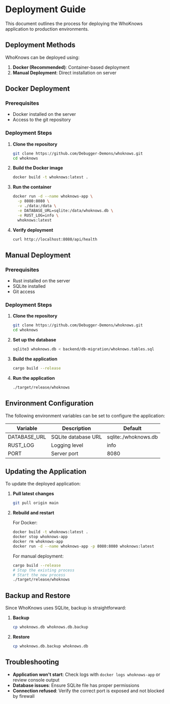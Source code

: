 # Deployment Guide

This document outlines the process for deploying the WhoKnows application to production environments.

## Deployment Methods

WhoKnows can be deployed using:

1. **Docker (Recommended)**: Container-based deployment
2. **Manual Deployment**: Direct installation on server

## Docker Deployment

### Prerequisites

- Docker installed on the server
- Access to the git repository

### Deployment Steps

1. **Clone the repository**
   ```bash
   git clone https://github.com/Debugger-Demons/whoknows.git
   cd whoknows
   ```

2. **Build the Docker image**
   ```bash
   docker build -t whoknows:latest .
   ```

3. **Run the container**
   ```bash
   docker run -d --name whoknows-app \
     -p 8080:8080 \
     -v ./data:/data \
     -e DATABASE_URL=sqlite:/data/whoknows.db \
     -e RUST_LOG=info \
     whoknows:latest
   ```

4. **Verify deployment**
   ```bash
   curl http://localhost:8080/api/health
   ```

## Manual Deployment

### Prerequisites

- Rust installed on the server
- SQLite installed
- Git access

### Deployment Steps

1. **Clone the repository**
   ```bash
   git clone https://github.com/Debugger-Demons/whoknows.git
   cd whoknows
   ```

2. **Set up the database**
   ```bash
   sqlite3 whoknows.db < backend/db-migration/whoknows.tables.sql
   ```

3. **Build the application**
   ```bash
   cargo build --release
   ```

4. **Run the application**
   ```bash
   ./target/release/whoknows
   ```

## Environment Configuration

The following environment variables can be set to configure the application:

| Variable | Description | Default |
|----------|-------------|---------|
| DATABASE_URL | SQLite database URL | sqlite:./whoknows.db |
| RUST_LOG | Logging level | info |
| PORT | Server port | 8080 |

## Updating the Application

To update the deployed application:

1. **Pull latest changes**
   ```bash
   git pull origin main
   ```

2. **Rebuild and restart**
   
   For Docker:
   ```bash
   docker build -t whoknows:latest .
   docker stop whoknows-app
   docker rm whoknows-app
   docker run -d --name whoknows-app -p 8080:8080 whoknows:latest
   ```
   
   For manual deployment:
   ```bash
   cargo build --release
   # Stop the existing process
   # Start the new process
   ./target/release/whoknows
   ```

## Backup and Restore

Since WhoKnows uses SQLite, backup is straightforward:

1. **Backup**
   ```bash
   cp whoknows.db whoknows.db.backup
   ```

2. **Restore**
   ```bash
   cp whoknows.db.backup whoknows.db
   ```

## Troubleshooting

- **Application won't start**: Check logs with `docker logs whoknows-app` or review console output
- **Database issues**: Ensure SQLite file has proper permissions
- **Connection refused**: Verify the correct port is exposed and not blocked by firewall